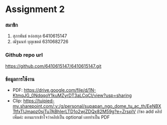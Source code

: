 # Assignment 2

### สมาชิก
1. สุภาพันธ์ หง่อสกุล 6410615147
2. ณัฐนนท์ บุญเขตต์ 6310682726

### Github repo url
https://github.com/6410615147/6410615147.git

### ข้อมูลการใช้งาน
- PDF: https://drive.google.com/file/d/1N-KtmqJG_0NdqqoY1kuMZyrDT3aLCqCI/view?usp=sharing
- Clip: https://tuipied-my.sharepoint.com/:v:/g/personal/supapan_ngo_dome_tu_ac_th/EeNBXTtfxTlJmapz0sjTu7ABhIerLTD1o2wjZDQx82M59g?e=ZrspIV
//ขอ add คลิปเพิ่มค่ะ ตอนแรกเข้าใจว่าคลิปเป็น optional เลยทำเป็น PDF
